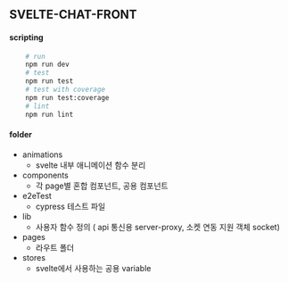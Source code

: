 ## SVELTE-CHAT-FRONT

#### scripting
```bash
    # run
    npm run dev
    # test
    npm run test
    # test with coverage
    npm run test:coverage
    # lint
    npm run lint
```

#### folder
- animations
    - svelte 내부 애니메이션 함수 분리
- components
    - 각 page별 혼합 컴포넌트, 공용 컴포넌트
- e2eTest
    - cypress 테스트 파일
- lib
    - 사용자 함수 정의 ( api 통신용 server-proxy, 소켓 연동 지원 객체 socket)
- pages
    - 라우트 폴더
- stores
    - svelte에서 사용하는 공용 variable
